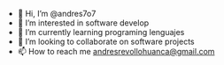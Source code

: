 - 👋 Hi, I’m @andres7o7
- 👀 I’m interested in software develop
- 🌱 I’m currently learning programing lenguajes
- 💞️ I’m looking to collaborate on software projects
- 📫 How to reach me andresrevollohuanca@gmail.com

<!---
andres7o7/andres7o7 is a ✨ special ✨ repository because its `README.md` (this file) appears on your GitHub profile.
You can click the Preview link to take a look at your changes.
--->

